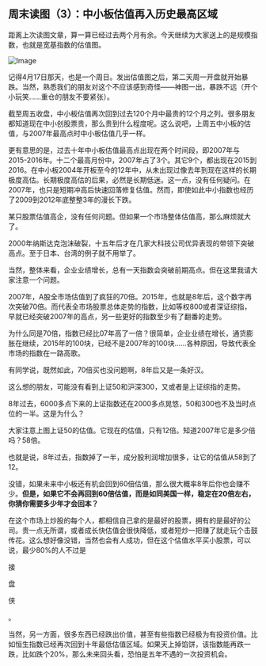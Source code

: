 ## 周末读图（3）：中小板估值再入历史最高区域

距离上次读图文章，算一算已经过去两个月有余。今天继续为大家送上的是规模指数，也就是宽基指数的估值图。



![Image](http://mmbiz.qpic.cn/mmbiz/SEPick5M9xjPJ3b3oOMgPrXpBOaWc3VpgeM0IKgJDJwpIq3MbUjp0bDQEmC1qVgeQT52PwVGSgx0lx83jcBSBMQ/640?wx_fmt=png&tp=webp&wxfrom=5&wx_lazy=1&wx_co=1)

记得4月17日那天，也是一个周日。发出估值图之后，第二天周一开盘就开始暴跌。当然，熟悉我们的朋友对这个不应该感到奇怪——神图一出，暴跌不远（开个小玩笑……重仓的朋友不要紧张）。



截至周五收盘，中小板估值再次回到过去120个月中最贵的12个月之列。很多朋友都知道现在中小创股票贵，那么贵到什么程度呢。这么说吧，上周五中小板的估值，与2007年最高点时中小板估值几乎一样。



更有意思的是，过去十年中小板估值最高点出现在两个时间段，即2007年与2015-2016年。十二个最高月份中，2007年占了3个。其它9个，都出现在2015到2016。在中小板2004年开板至今的12年中，从未出现过像去年到现在这样的长期极度高估。长期极度高估的后果，必然是长期低迷。这一点，没有任何疑问。在2007年，也只是短期冲高后快速回落修复估值。然而，即使如此中小指数也经历了2009到2012年底整整3年的漫长下跌。



某只股票估值高企，没有任何问题。但如果一个市场整体估值高，那么麻烦就大了。



2000年纳斯达克泡沫破裂，十五年后才在几家大科技公司优异表现的带领下突破高点。至于日本、台湾的例子就不用举了。



当然，整体来看，企业业绩增长，总有一天指数会突破前期高点。但在这里我请大家注意一个问题。



2007年，A股全市场估值到了疯狂的70倍。2015年，也就是8年后，这个数字再次突破70倍。而代表全市场股票总体走势的指数，比如等权800或者深证综指，早就已经突破2007年的高点，另一些更好的指数至少有了翻番的走势。



为什么同是70倍，指数已经比07年高了一倍？很简单，企业业绩在增长，通货膨胀在继续，2015年的100块，已经不是2007年的100块……各种原因，导致代表全市场的指数在一路高歌。



有同学说，既然如此，70倍买也没问题啊，8年后又是一条好汉。



这么想的朋友，可能没有看到上证50和沪深300，又或者是上证综指的走势。



8年过去，6000多点下来的上证指数还在2000多点晃悠，50和300也不及当时点位的一半。这是为什么？



大家注意上图上证50的估值。它现在的估值，只有12倍。知道2007年它是多少倍吗？58倍。



也就是说，8年过去，指数掉了一半，成分股利润增加很多，让它的估值从58到了12。



没错，如果未来中小板还有机会回到60倍估值，那么很大概率8年后你也会赚不少。**但是，如果它不会再回到60倍估值，而是如同美国一样，稳定在20倍左右，你猜你需要多少年才会回本？**



在这个市场上炒股的每个人，都相信自己拿的是最好的股票，拥有的是最好的公司。贵一点无所谓，或者成长快估值会很快降低，或者短炒一把赚了就走玩个击鼓传花。这么想好像没错，当然也会有人成功，但在这个估值水平买小股票，可以说，最少80%的人不过是



接



盘



侠



。



当然，另一方面，很多东西已经跌出价值，甚至有些指数已经极为有投资价值。比如恒生指数已经再次回到十年最低估值区域。如果天上掉馅饼，该指数能再跌一跌，比如跌个20%，那么未来回头看，恐怕是五年不遇的一次投资机会。